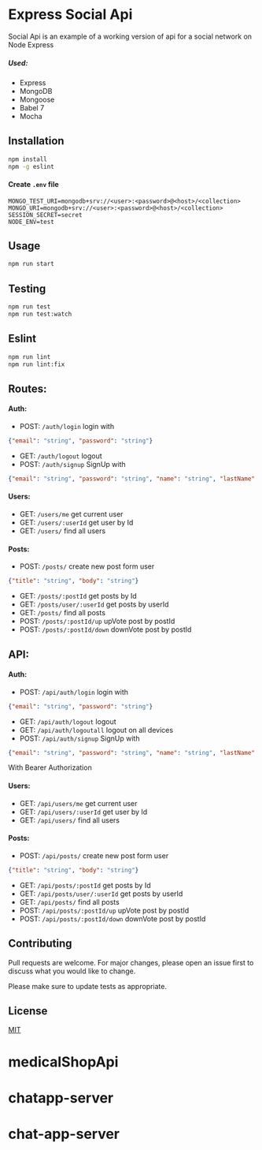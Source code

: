# Express Social Api

Social Api is an example of a working version of api for a social network on Node Express

##### Used:
- Express
- MongoDB
- Mongoose
- Babel 7
- Mocha

## Installation

```bash
npm install
npm -g eslint
```

#### Create ```.env``` file
```.env
MONGO_TEST_URI=mongodb+srv://<user>:<password>@<host>/<collection>
MONGO_URI=mongodb+srv://<user>:<password>@<host>/<collection>
SESSION_SECRET=secret
NODE_ENV=test
```


## Usage

```bash
npm run start
```
## Testing

```bash
npm run test
npm run test:watch
```

## Eslint

```bash
npm run lint
npm run lint:fix
```

## Routes:
#### Auth:
- POST: ```/auth/login``` login with 
```json
{"email": "string", "password": "string"}
```
- GET: ```/auth/logout``` logout
- POST: ```/auth/signup``` 
SignUp with 
```json
{"email": "string", "password": "string", "name": "string", "lastName": "string"}
```
#### Users:
- GET: ```/users/me``` get current user
- GET: ```/users/:userId``` get user by Id
- GET: ```/users/``` find all users
#### Posts:
- POST: ```/posts/``` create new post form user 
```json
{"title": "string", "body": "string"}
```
- GET: ```/posts/:postId``` get posts by Id
- GET: ```/posts/user/:userId``` get posts by userId
- GET: ```/posts/``` find all posts
- POST: ```/posts/:postId/up``` upVote post by postId
- POST: ```/posts/:postId/down``` downVote post by postId

## API:
#### Auth:
- POST: ```/api/auth/login``` login with 
```json
{"email": "string", "password": "string"}
```
- GET: ```/api/auth/logout``` logout
- GET: ```/api/auth/logoutall``` logout on all devices
- POST: ```/api/auth/signup``` 
SignUp with 
```json
{"email": "string", "password": "string", "name": "string", "lastName": "string"}
```
With Bearer Authorization
#### Users:
- GET: ```/api/users/me``` get current user
- GET: ```/api/users/:userId``` get user by Id
- GET: ```/api/users/``` find all users
#### Posts:
- POST: ```/api/posts/``` create new post form user 
```json
{"title": "string", "body": "string"}
```
- GET: ```/api/posts/:postId``` get posts by Id
- GET: ```/api/posts/user/:userId``` get posts by userId
- GET: ```/api/posts/``` find all posts
- POST: ```/api/posts/:postId/up``` upVote post by postId
- POST: ```/api/posts/:postId/down``` downVote post by postId

## Contributing
Pull requests are welcome. For major changes, please open an issue first to discuss what you would like to change.

Please make sure to update tests as appropriate.

## License
[MIT](https://choosealicense.com/licenses/mit/)
# medicalShopApi
# chatapp-server
# chat-app-server
